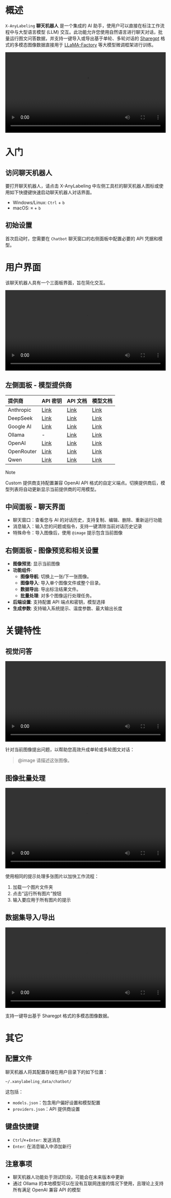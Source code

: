 # 概述

`X-AnyLabeling` **聊天机器人** 是一个集成的 AI 助手，使用户可以直接在标注工作流程中与大型语言模型 (LLM) 交互。此功能允许您使用自然语言进行聊天对话，批量运行图文问答数据，并支持一键导入或导出基于单轮、多轮对话的 [Sharegpt](https://github.com/hiyouga/LLaMA-Factory/blob/main/data/README_zh.md#%E5%A4%9A%E6%A8%A1%E6%80%81%E5%9B%BE%E5%83%8F%E6%95%B0%E6%8D%AE%E9%9B%86-1) 格式的多模态图像数据直接用于 [LLaMA-Factory](https://github.com/hiyouga/LLaMA-Factory) 等大模型微调框架进行训练。

<video src="https://github.com/user-attachments/assets/c97b943a-71e6-470c-bb73-b4c8d299687f" width="100%" controls>
</video>


# 入门

## 访问聊天机器人

要打开聊天机器人，请点击 X-AnyLabeling 中左侧工具栏的聊天机器人图标或使用如下快捷键快速启动聊天机器人对话界面。

- Windows/Linux: `Ctrl` + `b`
- macOS: `⌘` + `b`

## 初始设置

首次启动时，您需要在 `Chatbot` 聊天窗口的右侧面板中配置必要的 API 凭据和模型。

# 用户界面

该聊天机器人具有一个三面板界面，旨在简化交互。

<video src="https://github.com/user-attachments/assets/41c30839-4b49-4de2-8252-fe856956daa7" width="100%" controls>
</video>

## 左侧面板 - 模型提供商

| 提供商 | API 密钥 | API 文档 | 模型文档 |
| :--- | :--- | :--- | :--- |
| Anthropic | [Link](https://console.anthropic.com/settings/keys) | [Link](https://docs.anthropic.com/en/docs) | [Link](https://docs.anthropic.com/en/docs/about-claude/models/all-models) |
| DeepSeek   | [Link](https://platform.deepseek.com/api_keys)         | [Link](https://platform.deepseek.com/docs)                  | [Link](https://platform.deepseek.com/models)                                |
| Google AI  | [Link](https://aistudio.google.com/app/apikey)         | [Link](https://ai.google.dev/gemini-api/docs)               | [Link](https://ai.google.dev/gemini-api/docs/models)                        |
| Ollama     | -                                                             | [Link](https://github.com/ollama/ollama/blob/main/docs/api.md) | [Link](https://ollama.com/search)                                           |
| OpenAI     | [Link](https://platform.openai.com/api-keys)           | [Link](https://platform.openai.com/docs)                    | [Link](https://platform.openai.com/docs/models)                             |
| OpenRouter | [Link](https://openrouter.ai/settings/keys)            | [Link](https://openrouter.ai/docs/quick-start)              | [Link](https://openrouter.ai/models)                                        |
| Qwen       | [Link](https://bailian.console.aliyun.com/?apiKey=1#/api-key) | [Link](https://help.aliyun.com/document_detail/2590237.html) | [Link](https://help.aliyun.com/zh/model-studio/developer-reference/what-is-qwen-llm) |

> [!NOTE]
> Custom 提供商支持配置兼容 OpenAI API 格式的自定义端点。切换提供商后，模型列表将自动更新显示当前提供商的可用模型。

## 中间面板 - 聊天界面

- 聊天窗口：查看您与 AI 的对话历史，支持复制、编辑、删除、重新运行功能
- 消息输入：输入您的问题或指令，支持一键清除当前对话历史记录
- 特殊命令：导入图像后，使用 `@image` 提示包含当前图像

## 右侧面板 - 图像预览和相关设置

- **图像预览**: 显示当前图像
- **功能组件**:
  - **图像导航**: 切换上一张/下一张图像。
  - **图像导入**: 导入单个图像文件或整个目录。
  - **数据导出**: 导出标注结果文件。
  - **批量处理**: 对多个图像运行处理任务。
- **后端设置**: 支持配置 API 端点和密钥，模型选择
- **生成参数**: 支持输入系统提示、温度参数、最大输出长度

# 关键特性

## 视觉问答

<video src="https://github.com/user-attachments/assets/1119fa89-b885-4d4f-ad76-499a74aa81eb" width="100%" controls>
</video>

针对当前图像提出问题，以帮助您高效升成单轮或多轮图文对话：

> @image 请描述这张图像。

## 图像批量处理

<video src="https://github.com/user-attachments/assets/4ec36aaa-2f0b-442f-9315-cc6ab1d1e0c2" width="100%" controls>
</video>

使用相同的提示处理多张图片以加快工作流程：

1. 加载一个图片文件夹
2. 点击“运行所有图片”按钮
3. 输入要应用于所有图片的提示

## 数据集导入/导出

<video src="https://github.com/user-attachments/assets/8dc44d1c-0317-4b00-9967-105274dee59f" width="100%" controls>
</video>

支持一键导出基于 Sharegpt 格式的多模态图像数据。

# 其它

## 配置文件

聊天机器人将其配置存储在用户目录下的如下位置：

```
~/.xanylabeling_data/chatbot/
```

这包括：
- `models.json`：包含用户偏好设置和模型配置
- `providers.json`：API 提供商设置

## 键盘快捷键

- `Ctrl`/`⌘`+`Enter`: 发送消息
- `Enter`: 在消息输入中添加新行

## 注意事项

- 聊天机器人功能处于测试阶段，可能会在未来版本中更新
- 通过 Ollama 的本地模型可以在没有互联网连接的情况下使用，且理论上支持所有满足 OpenAI 兼容 API 的模型
